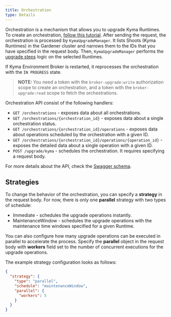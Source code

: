 ```yaml
---
title: Orchestration
type: Details
---
```


Orchestration is a mechanism that allows you to upgrade Kyma Runtimes. To create an orchestration, [follow this tutorial](#tutorials-orchestrate-kyma-upgrade). After sending the request, the orchestration is processed by `KymaUpgradeManager`. It lists Shoots (Kyma Runtimes) in the Gardener cluster and narrows them to the IDs that you have specified in the request body. Then, `KymaUpgradeManager` performs the [upgrade steps](#details-runtime-operations) logic on the selected Runtimes.

If Kyma Environment Broker is restarted, it reprocesses the orchestration with the `IN PROGRESS` state. 

>**NOTE:** You need a token with the `broker-upgrade:write` authorization scope to create an orchestration, and a token with the `broker-upgrade:read` scope to fetch the orchestrations.

Orchestration API consist of the following handlers:

- `GET /orchestrations` - exposes data about all orchestrations.
- `GET /orchestrations/{orchestration_id}` - exposes data about a single orchestration status.
- `GET /orchestrations/{orchestration_id}/operations` - exposes data about operations scheduled by the orchestration with a given ID.
- `GET /orchestrations/{orchestration_id}/operations/{operation_id}` - exposes the detailed data about a single operation with a given ID.
- `POST /upgrade/kyma` - schedules the orchestration. It requires specifying a request body.

For more details about the API, check the [Swagger schema](https://app.swaggerhub.com/apis/kempski/kyma-orchestration_api/0.4).

## Strategies

To change the behavior of the orchestration, you can specify a **strategy** in the request body.
For now, there is only one **parallel** strategy with two types of schedule:

- Immediate - schedules the upgrade operations instantly.
- MaintenanceWindow - schedules the upgrade operations with the maintenance time windows specified for a given Runtime.

You can also configure how many upgrade operations can be executed in parallel to accelerate the process. Specify the **parallel** object in the request body with **workers** field set to the number of concurrent executions for the upgrade operations.

The example strategy configuration looks as follows:

```json
{
  "strategy": {
    "type": "parallel",
    "schedule": "maintenanceWindow",
    "parallel": {
      "workers": 5
    }
  }
}
```
